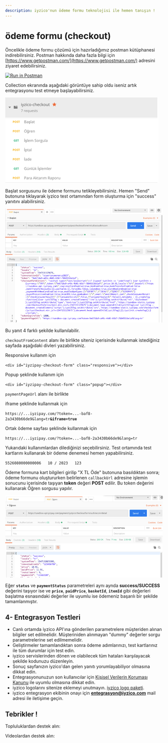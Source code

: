 ```yaml
---
description: iyzico'nun ödeme formu teknolojisi ile hemen tanışın !
---
```


# ödeme formu \(checkout\)

Öncelikle ödeme formu çözümü için hazırladığımız postman kütüphanesi indirebilirsiniz. Postman hakkında daha fazla bilgi için [https://www.getpostman.com/](https://www.getpostman.com/) adresini ziyaret edebilirsiniz.

[![Run in Postman](https://run.pstmn.io/button.svg)](https://app.getpostman.com/run-collection/8198585a01d98a150081)

Collection ekranında aşağıdaki görüntüye sahip oldu iseniz artık entegrasyonu test etmeye başlayabilirsiniz.

![iyzico-checkout postman collection g&#xF6;r&#xFC;n&#xFC;m&#xFC;](../.gitbook/assets/image%20%282%29.png)

Başlat sorgusunu ile ödeme formunu tetikleyebilirsiniz. Hemen "Send" butonuna tıklayarak iyzico test ortamından form oluşturma için "success" yanıtını alabilirsiniz.

![iyzico-checkout postman ba&#x15F;lat g&#xF6;r&#xFC;n&#xFC;m&#xFC;](../.gitbook/assets/image%20%283%29.png)

Bu yanıt 4 farklı şekilde kullanılabilir.

`checkoutFromContent` alanı ile birlikte siteniz içerisinde kullanmak istediğiniz sayfada aşağıdaki divleri yazabilirsiniz.

Responsive kullanım için

`<div id="iyzipay-checkout-form" class="responsive"></div>`

Popup şeklinde kullanım için

`<div id="iyzipay-checkout-form" class="popup"></div>`

`paymentPageUrl` alanı ile birlikte 

iframe şeklinde kullanmak için

`https://...iyzipay.com/?token=...-baf8-2a3430b66de9&lang=tr`**`&iframe=true`**

Ortak ödeme sayfası şeklinde kullanmak için

`https://...iyzipay.com/?token=...-baf8-2a3430b66de9&lang=tr`

Yukarıdaki kullanımlardan dilediğinizi seçebilirsiniz. Test ortamında test kartlarını kullanarak bir ödeme denemesi hemen yapabilirsiniz.

`5526080000000006  
10 / 2023  
123`

Ödeme formuna kart bilgileri girilip "X TL Öde" butonuna basıldıktan sonra; ödeme formunu oluştururken belirlenen `callbackUrl` adresine işlemin sonucunu içerisinde taşıyan **token** değeri **POST** edilir. Bu token değerini kullanarak Öğren sorgusu yapılır.

![](../.gitbook/assets/image%20%284%29.png)

Eğer **`status`** ve **`paymentStatus`** parametreleri aynı aynda **success/SUCCESS** değerini taşıyor ise ve **`price`**, **`paidPrice`**, **`basketId`**, **`itemId`** gibi değerleri başlatma esnasındaki değerler ile uyumlu ise ödemeniz başarılı bir şekilde tamamlanmıştır.

## 4- Entegrasyon Testleri

* Canlı ortamda iyzico API'ına gönderilen parametrelere müşteriden alınan bilgiler set edilmelidir. Müşteriniden alınmayan "dummy" değerler sorgu parametrelerine set edilmemelidir.
* Geliştirmeler tamamlandıktan sonra ödeme adımlarınızı, test kartlarınız ile tüm durumlar için test edin.
* iyzico servislerinden dönen ve olabilecek tüm hataları karşılayacak şekilde kodunuzu düzenleyin.
* Sonuç sayfanızın iyzico'dan gelen yanıtı yorumlayabiliyor olmasına dikkat edin.
* Entegrasyonunuzun son kullanıcılar için [Kişisel Verilerin Koruması Kanunu](https://dev.iyzipay.com/tr/sss) ile uyumlu olmasına dikkat edin.
* iyzico logolarını sitenize eklemeyi unutmayın. [iyzico logo paketi](https://dev.iyzipay.com/tr/iyzico-logo-pack.zip).
* iyzico entegrasyon ekibinin onayı için [**entegrasyon@iyzico.com**](mailto:entegrasyon@iyzico.com) mail adresi ile iletişime geçin.

## Tebrikler !

Topluluklardan destek alın:

Videolardan destek alın:

### 

